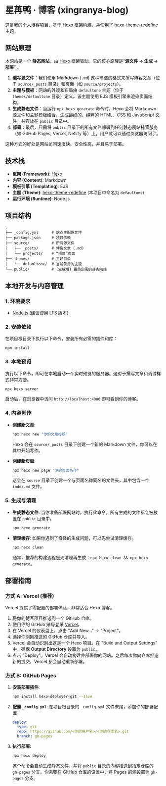 # 星苒鸭 · 博客 (xingranya-blog)

这是我的个人博客项目，基于 [Hexo](https://hexo.io/) 框架构建，并使用了 [hexo-theme-redefine](https://github.com/EvanNotFound/hexo-theme-redefine) 主题。

## 网站原理

本网站是一个 **静态网站**，由 [Hexo](https://hexo.io/) 框架驱动。它的核心原理是“**源文件 → 生成 → 部署**”：

1.  **编写源文件**：我们使用 Markdown (`.md`) 这种简洁的格式来撰写博客文章（位于 `source/_posts` 目录）和页面（如 `source/projects`）。
2.  **主题与模板**：网站的外观和布局由 `defaultone` 主题（位于 `themes/defaultone` 目录）定义。该主题使用 EJS 模板引擎来渲染页面结构。
3.  **生成静态文件**：当运行 `npx hexo generate` 命令时，Hexo 会将 Markdown 源文件和主题模板结合，生成最终的、纯粹的 HTML、CSS 和 JavaScript 文件，并存放在 `public` 目录中。
4.  **部署**：最后，只需将 `public` 目录下的所有文件部署到任何静态网站托管服务（如 GitHub Pages, Vercel, Netlify 等）上，用户就可以通过浏览器访问了。

这种方式的好处是网站访问速度快、安全性高，并且易于部署。

## 技术栈

*   **框架 (Framework)**: [Hexo](https://hexo.io/)
*   **内容 (Content)**: Markdown
*   **模板引擎 (Templating)**: EJS
*   **主题 (Theme)**: [hexo-theme-redefine](https://github.com/EvanNotFound/hexo-theme-redefine) (本项目中命名为 `defaultone`)
*   **运行环境 (Runtime)**: Node.js

## 项目结构

```
.
├── _config.yml      # 站点主配置文件
├── package.json     # 项目依赖
├── source/          # 所有源文件
│   ├── _posts/      # 博客文章 (.md)
│   └── projects/    # “项目”页面
├── themes/          # 主题目录
│   └── defaultone/  # 当前使用的主题
└── public/          # (生成后) 最终部署的静态网站
```

## 本地开发与内容管理

### 1. 环境要求

*   [Node.js](https://nodejs.org/) (建议使用 LTS 版本)

### 2. 安装依赖

在项目根目录下执行以下命令，安装所有必需的插件和库：
```bash
npm install
```

### 3. 本地预览

执行以下命令，即可在本地启动一个实时预览的服务器。这对于撰写文章和调试样式非常方便。
```bash
npx hexo server
```
启动后，在浏览器中访问 `http://localhost:4000` 即可看到你的博客。

### 4. 内容创作

*   **创建新文章**:
    ```bash
    npx hexo new "你的文章标题"
    ```
    Hexo 会在 `source/_posts` 目录下创建一个新的 Markdown 文件，你可以在其中开始写作。

*   **创建新页面**:
    ```bash
    npx hexo new page "你的页面名称"
    ```
    这会在 `source` 目录下创建一个与页面名称同名的文件夹，其中包含一个 `index.md` 文件。

### 5. 生成与清理

*   **生成静态文件**: 当你准备部署网站时，执行此命令。所有生成的文件都会被放置在 `public` 目录中。
    ```bash
    npx hexo generate
    ```

*   **清理缓存**: 如果你遇到了奇怪的生成问题，可以先尝试清理缓存。
    ```bash
    npx hexo clean
    ```
    通常，推荐的构建流程是先清理再生成：`npx hexo clean && npx hexo generate`。

## 部署指南

### 方式 A: Vercel (推荐)

Vercel 提供了零配置的部署体验，非常适合 Hexo 博客。

1.  将你的博客项目推送到一个 GitHub 仓库。
2.  使用你的 GitHub 账号登录 [Vercel](https://vercel.com/)。
3.  在 Vercel 的仪表盘上，点击 "Add New..." -> "Project"。
4.  选择你刚刚推送的 GitHub 仓库并导入。
5.  Vercel 会自动识别出这是一个 Hexo 项目。在 "Build and Output Settings" 中，确保 **Output Directory** 设置为 `public`。
6.  点击 "Deploy"。Vercel 会自动构建并部署你的网站。之后每次你向仓库推送新的提交，Vercel 都会自动重新部署。

### 方式 B: GitHub Pages

1.  **安装部署插件**:
    ```bash
    npm install hexo-deployer-git --save
    ```

2.  **配置 `_config.yml`**: 在项目根目录的 `_config.yml` 文件末尾，添加你的部署配置：
    ```yaml
    deploy:
      type: git
      repo: https://github.com/<你的用户名>/<你的仓库名>.git
      branch: gh-pages
    ```

3.  **执行部署**:
    ```bash
    npx hexo deploy
    ```
    这个命令会自动生成静态文件，并将 `public` 目录的内容推送到指定仓库的 `gh-pages` 分支。你需要在 GitHub 仓库的设置中，将 Pages 的源设置为 `gh-pages` 分支。
